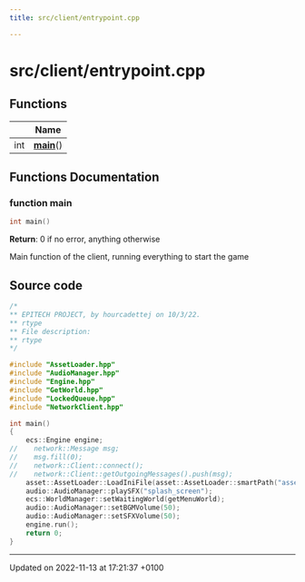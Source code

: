 ```yaml
---
title: src/client/entrypoint.cpp

---
```


# src/client/entrypoint.cpp



## Functions

|                | Name           |
| -------------- | -------------- |
| int | **[main](Files/client_2entrypoint_8cpp.md#function-main)**() |


## Functions Documentation

### function main

```cpp
int main()
```


**Return**: 0 if no error, anything otherwise 

Main function of the client, running everything to start the game 




## Source code

```cpp
/*
** EPITECH PROJECT, by hourcadettej on 10/3/22.
** rtype
** File description:
** rtype
*/

#include "AssetLoader.hpp"
#include "AudioManager.hpp"
#include "Engine.hpp"
#include "GetWorld.hpp"
#include "LockedQueue.hpp"
#include "NetworkClient.hpp"

int main()
{
    ecs::Engine engine;
//    network::Message msg;
//    msg.fill(0);
//    network::Client::connect();
//    network::Client::getOutgoingMessages().push(msg);
    asset::AssetLoader::LoadIniFile(asset::AssetLoader::smartPath("assets", "config.ini"));
    audio::AudioManager::playSFX("splash_screen");
    ecs::WorldManager::setWaitingWorld(getMenuWorld);
    audio::AudioManager::setBGMVolume(50);
    audio::AudioManager::setSFXVolume(50);
    engine.run();
    return 0;
}
```


-------------------------------

Updated on 2022-11-13 at 17:21:37 +0100
